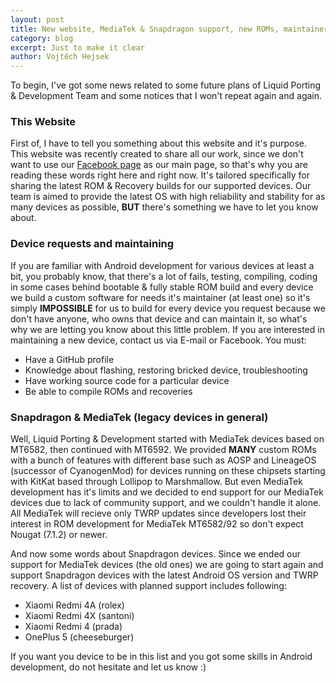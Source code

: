 ```yaml
---
layout: post
title: New website, MediaTek & Snapdragon support, new ROMs, maintainers
category: blog
excerpt: Just to make it clear
author: Vojtěch Hejsek
---
```


To begin, I've got some news related to some future plans of Liquid Porting & Development Team and some notices that I won't repeat again and again.

### This Website
First of, I have to tell you something about this website and it's purpose.
This website was recently created to share all our work, since we don't want to use our [Facebook page](https://facebook.com/liquidporting) as our main page, so that's why you are reading these words right here and right now.
It's tailored specifically for sharing the latest ROM & Recovery builds for our supported devices.
Our team is aimed to provide the latest OS with high reliability and stability for as many devices as possible, **BUT** there's something we have to let you know about.

### Device requests and maintaining
If you are familiar with Android development for various devices at least a bit, you probably know, that there's a lot of fails, testing, compiling, coding in some cases behind bootable & fully stable ROM build and every device we build a custom software
for needs it's maintainer (at least one) so it's simply **IMPOSSIBLE** for us to build for every device you request because we don't have anyone, who owns that device and can maintain it, so what's why we are letting
you know about this little problem. If you are interested in maintaining a new device, contact us via E-mail or Facebook.
You must:

* Have a GitHub profile
* Knowledge about flashing, restoring bricked device, troubleshooting
* Have working source code for a particular device
* Be able to compile ROMs and recoveries

### Snapdragon & MediaTek (legacy devices in general)
Well, Liquid Porting & Development started with MediaTek devices based on MT6582, then continued with MT6592. We provided **MANY** custom ROMs with a bunch of features with different base such as AOSP and LineageOS (successor of CyanogenMod) for devices
running on these chipsets starting with KitKat based through Lollipop to Marshmallow. But even MediaTek development has it's limits and we decided to end support for our MediaTek devices due to lack of community support, and we couldn't handle it alone.
All MediaTek will recieve only TWRP updates since developers lost their interest in ROM development for MediaTek MT6582/92 so don't expect Nougat (7.1.2) or newer.

And now some words about Snapdragon devices. Since we ended our support for MediaTek devices (the old ones) we are going to start again and support Snapdragon devices with the latest Android OS version and TWRP recovery.
A list of devices with planned support includes following:

* Xiaomi Redmi 4A (rolex)
* Xiaomi Redmi 4X (santoni)
* Xiaomi Redmi 4 (prada)
* OnePlus 5 (cheeseburger)

If you want you device to be in this list and you got some skills in Android development, do not hesitate and let us know :)
